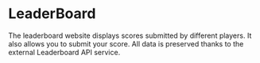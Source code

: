 # LeaderBoard
The leaderboard website displays scores submitted by different players. It also allows you to submit your score. All data is preserved thanks to the external Leaderboard API service.
